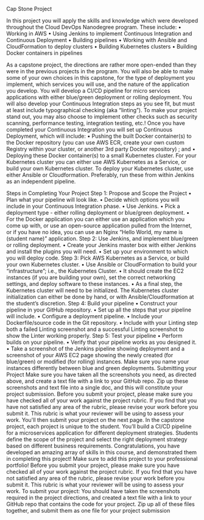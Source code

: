 Cap Stone Project

In this project you will apply the skills and knowledge which were developed throughout the Cloud DevOps Nanodegree program. These include: 
•	Working in AWS
•	Using Jenkins to implement Continuous Integration and Continuous Deployment
•	Building pipelines
•	Working with Ansible and CloudFormation to deploy clusters
•	Building Kubernetes clusters
•	Building Docker containers in pipelines

As a capstone project, the directions are rather more open-ended than they were in the previous projects in the program. You will also be able to make some of your own choices in this capstone, for the type of deployment you implement, which services you will use, and the nature of the application you develop.
You will develop a CI/CD pipeline for micro services applications with either blue/green deployment or rolling deployment. You will also develop your Continuous Integration steps as you see fit, but must at least include typographical checking (aka “linting”). To make your project stand out, you may also choose to implement other checks such as security scanning, performance testing, integration testing, etc.!
Once you have completed your Continuous Integration you will set up Continuous Deployment, which will include:
•	Pushing the built Docker container(s) to the Docker repository (you can use AWS ECR, create your own custom Registry within your cluster, or another 3rd party Docker repository) ; and 
•	Deploying these Docker container(s) to a small Kubernetes cluster. For your Kubernetes cluster you can either use AWS Kubernetes as a Service, or build your own Kubernetes cluster. To deploy your Kubernetes cluster, use either Ansible or Cloudformation. Preferably, run these from within Jenkins as an independent pipeline. 

Steps in Completing Your Project
Step 1: Propose and Scope the Project
•	Plan what your pipeline will look like. 
•	Decide which options you will include in your Continuous Integration phase. 
•	Use Jenkins.
•	Pick a deployment type - either rolling deployment or blue/green deployment. 
•	For the Docker application you can either use an application which you come up with, or use an open-source application pulled from the Internet, or if you have no idea, you can use an Nginx “Hello World, my name is (student name)” application. 
Step 2: Use Jenkins, and implement blue/green or rolling deployment.
•	Create your Jenkins master box with either Jenkins and install the plugins you will need. 
•	Set up your environment to which you will deploy code.
Step 3: Pick AWS Kubernetes as a Service, or build your own Kubernetes cluster.
•	Use Ansible or CloudFormation to build your “infrastructure”; i.e., the Kubernetes Cluster.
•	It should create the EC2 instances (if you are building your own), set the correct networking settings, and deploy software to these instances. 
•	As a final step, the Kubernetes cluster will need to be initialized. The Kubernetes cluster initialization can either be done by hand, or with Ansible/Cloudformation at the student’s discretion.
Step 4: Build your pipeline
•	Construct your pipeline in your GitHub repository.
•	Set up all the steps that your pipeline will include. 
•	Configure a deployment pipeline. 
•	Include your Dockerfile/source code in the Git repository. 
•	Include with your Linting step both a failed Linting screenshot and a successful Linting screenshot to show the Linter working properly.
Step 5: Test your pipeline
•	Perform builds on your pipeline. 
•	Verify that your pipeline works as you designed it. 
•	Take a screenshot of the Jenkins pipeline showing deployment and a screenshot of your AWS EC2 page showing the newly created (for blue/green) or modified (for rolling) instances. Make sure you name your instances differently between blue and green deployments.
Submitting your Project
Make sure you have taken all the screenshots you need, as directed above, and create a text file with a link to your GitHub repo.
Zip up these screenshots and text file into a single doc, and this will constitute your project submission.
Before you submit your project, please make sure you have checked all of your work against the project rubric. If you find that you have not satisfied any area of the rubric, please revise your work before you submit it. This rubric is what your reviewer will be using to assess your work.
You'll then submit your project on the next page.
In the capstone project, each project is unique to the student. You’ll build a CI/CD pipeline for a microservices application for different deployment strategies. Students define the scope of the project and select the right deployment strategy based on different business requirements.
Congratulations, you have developed an amazing array of skills in this course, and demonstrated them in completing this project! Make sure to add this project to your professional portfolio!
Before you submit your project, please make sure you have checked all of your work against the project rubric. If you find that you have not satisfied any area of the rubric, please revise your work before you submit it. This rubric is what your reviewer will be using to assess your work.
To submit your project: You should have taken the screenshots required in the project directions, and created a text file with a link to your GitHub repo that contains the code for your project. Zip up all of these files together, and submit them as one file for your project submission



